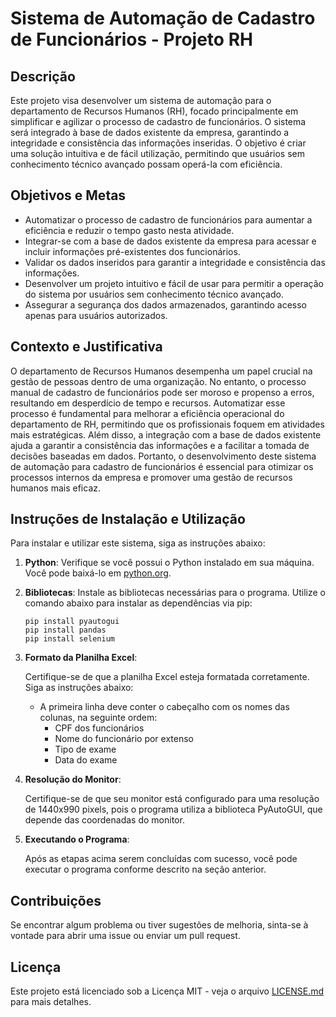 # Sistema de Automação de Cadastro de Funcionários - Projeto RH

## Descrição

Este projeto visa desenvolver um sistema de automação para o departamento de Recursos Humanos (RH), focado principalmente em simplificar e agilizar o processo de cadastro de funcionários. O sistema será integrado à base de dados existente da empresa, garantindo a integridade e consistência das informações inseridas. O objetivo é criar uma solução intuitiva e de fácil utilização, permitindo que usuários sem conhecimento técnico avançado possam operá-la com eficiência.

## Objetivos e Metas

- Automatizar o processo de cadastro de funcionários para aumentar a eficiência e reduzir o tempo gasto nesta atividade.
- Integrar-se com a base de dados existente da empresa para acessar e incluir informações pré-existentes dos funcionários.
- Validar os dados inseridos para garantir a integridade e consistência das informações.
- Desenvolver um projeto intuitivo e fácil de usar para permitir a operação do sistema por usuários sem conhecimento técnico avançado.
- Assegurar a segurança dos dados armazenados, garantindo acesso apenas para usuários autorizados.

## Contexto e Justificativa

O departamento de Recursos Humanos desempenha um papel crucial na gestão de pessoas dentro de uma organização. No entanto, o processo manual de cadastro de funcionários pode ser moroso e propenso a erros, resultando em desperdício de tempo e recursos. Automatizar esse processo é fundamental para melhorar a eficiência operacional do departamento de RH, permitindo que os profissionais foquem em atividades mais estratégicas. Além disso, a integração com a base de dados existente ajuda a garantir a consistência das informações e a facilitar a tomada de decisões baseadas em dados. Portanto, o desenvolvimento deste sistema de automação para cadastro de funcionários é essencial para otimizar os processos internos da empresa e promover uma gestão de recursos humanos mais eficaz.

## Instruções de Instalação e Utilização

Para instalar e utilizar este sistema, siga as instruções abaixo:

1. **Python**: Verifique se você possui o Python instalado em sua máquina. Você pode baixá-lo em [python.org](https://www.python.org/downloads/).

2. **Bibliotecas**: Instale as bibliotecas necessárias para o programa. Utilize o comando abaixo para instalar as dependências via pip:

    ```
    pip install pyautogui 
    pip install pandas
    pip install selenium
    ```

3. **Formato da Planilha Excel**:

    Certifique-se de que a planilha Excel esteja formatada corretamente. Siga as instruções abaixo:

    - A primeira linha deve conter o cabeçalho com os nomes das colunas, na seguinte ordem:
        - CPF dos funcionários
        - Nome do funcionário por extenso
        - Tipo de exame
        - Data do exame

4. **Resolução do Monitor**:

    Certifique-se de que seu monitor está configurado para uma resolução de 1440x990 pixels, pois o programa utiliza a biblioteca PyAutoGUI, que depende das coordenadas do monitor.

5. **Executando o Programa**:

    Após as etapas acima serem concluídas com sucesso, você pode executar o programa conforme descrito na seção anterior.

## Contribuições

Se encontrar algum problema ou tiver sugestões de melhoria, sinta-se à vontade para abrir uma issue ou enviar um pull request.

## Licença

Este projeto está licenciado sob a Licença MIT - veja o arquivo [LICENSE.md](LICENSE.md) para mais detalhes.
